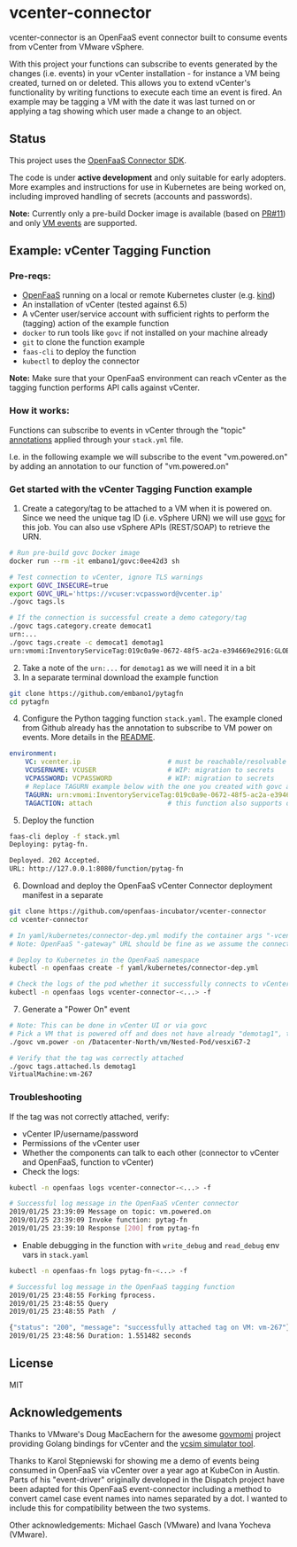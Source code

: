 # vcenter-connector

vcenter-connector is an OpenFaaS event connector built to consume events from vCenter from VMware vSphere.

With this project your functions can subscribe to events generated by the changes (i.e. events) in your vCenter installation - for instance a VM being created, turned on or deleted. This allows you to extend vCenter's functionality by writing functions to execute each time an event is fired. An example may be tagging a VM with the date it was last turned on or applying a tag showing which user made a change to an object. 

## Status

This project uses the [OpenFaaS Connector SDK](https://github.com/openfaas-incubator/connector-sdk).

The code is under **active development** and only suitable for early adopters. More examples and instructions for use in Kubernetes are being worked on, including improved handling of secrets (accounts and passwords).

**Note:** Currently only a pre-build Docker image is available (based on [PR#11](https://github.com/openfaas-incubator/vcenter-connector/pull/11)) and only [VM events](https://code.vmware.com/doc/preview?id=4206#/doc/vim.event.VmEvent.html) are supported.

## Example: vCenter Tagging Function

### Pre-reqs:

* [OpenFaaS](https://docs.openfaas.com/) running on a local or remote Kubernetes cluster (e.g. [kind](https://blog.alexellis.io/get-started-with-openfaas-and-kind/))
* An installation of vCenter (tested against 6.5)
* A vCenter user/service account with sufficient rights to perform the (tagging) action of the example function
* `docker` to run tools like `govc` if not installed on your machine already
* `git` to clone the function example
* `faas-cli` to deploy the function
* `kubectl` to deploy the connector

**Note:** Make sure that your OpenFaaS environment can reach vCenter as the tagging function performs API calls against vCenter.

### How it works:

Functions can subscribe to events in vCenter through the "topic" [annotations](https://docs.openfaas.com/reference/yaml/#function-annotations) applied through your `stack.yml` file.

I.e. in the following example we will subscribe to the event "vm.powered.on" by adding an annotation to our function of "vm.powered.on"

### Get started with the vCenter Tagging Function example

1) Create a category/tag to be attached to a VM when it is powered on. Since we need the unique tag ID (i.e. vSphere URN) we will use [govc](https://github.com/vmware/govmomi/tree/master/govc) for this job. You can also use vSphere APIs (REST/SOAP) to retrieve the URN.

```bash
# Run pre-build govc Docker image
docker run --rm -it embano1/govc:0ee42d3 sh

# Test connection to vCenter, ignore TLS warnings
export GOVC_INSECURE=true
export GOVC_URL='https://vcuser:vcpassword@vcenter.ip' 
./govc tags.ls

# If the connection is successful create a demo category/tag
./govc tags.category.create democat1
urn:...
./govc tags.create -c democat1 demotag1
urn:vmomi:InventoryServiceTag:019c0a9e-0672-48f5-ac2a-e394669e2916:GLOBAL
```
2) Take a note of the `urn:...` for `demotag1` as we will need it in a bit
3) In a separate terminal download the example function

```bash
git clone https://github.com/embano1/pytagfn
cd pytagfn
```

4) Configure the Python tagging function `stack.yaml`. The example cloned from Github already has the annotation to subscribe to VM power on events. More details in the [README](https://github.com/embano1/pytagfn/blob/master/README.md).

```yaml
environment:
    VC: vcenter.ip                      # must be reachable/resolvable from OpenFaaS
    VCUSERNAME: VCUSER                  # WIP: migration to secrets
    VCPASSWORD: VCPASSWORD              # WIP: migration to secrets
    # Replace TAGURN example below with the one you created with govc above
    TAGURN: urn:vmomi:InventoryServiceTag:019c0a9e-0672-48f5-ac2a-e394669e2916:GLOBAL 
    TAGACTION: attach                   # this function also supports detach
```

5) Deploy the function

```bash
faas-cli deploy -f stack.yml
Deploying: pytag-fn.

Deployed. 202 Accepted.
URL: http://127.0.0.1:8080/function/pytag-fn
```

6) Download and deploy the OpenFaaS vCenter Connector deployment manifest in a separate

```bash
git clone https://github.com/openfaas-incubator/vcenter-connector
cd vcenter-connector

# In yaml/kubernetes/connector-dep.yml modify the container args "-vcenter", "-vc-user" and "-vc-pass" accordingly
# Note: OpenFaaS "-gateway" URL should be fine as we assume the connector is deployed in the same namespace and Kubernetes DNS will resolve

# Deploy to Kubernetes in the OpenFaaS namespace
kubectl -n openfaas create -f yaml/kubernetes/connector-dep.yml

# Check the logs of the pod whether it successfully connects to vCenter and OpenFaaS
kubectl -n openfaas logs vcenter-connector-<...> -f
```

7) Generate a "Power On" event

```bash
# Note: This can be done in vCenter UI or via govc
# Pick a VM that is powered off and does not have already "demotag1", then in the running govc container power on the VM
./govc vm.power -on /Datacenter-North/vm/Nested-Pod/vesxi67-2

# Verify that the tag was correctly attached
./govc tags.attached.ls demotag1
VirtualMachine:vm-267
```

### Troubleshooting

If the tag was not correctly attached, verify:

- vCenter IP/username/password
- Permissions of the vCenter user
- Whether the components can talk to each other (connector to vCenter and OpenFaaS, function to vCenter)
- Check the logs:

```bash
kubectl -n openfaas logs vcenter-connector-<...> -f

# Successful log message in the OpenFaaS vCenter connector
2019/01/25 23:39:09 Message on topic: vm.powered.on
2019/01/25 23:39:09 Invoke function: pytag-fn
2019/01/25 23:39:10 Response [200] from pytag-fn
```
- Enable debugging in the function with `write_debug` and `read_debug` env vars in `stack.yaml`

```bash
kubectl -n openfaas-fn logs pytag-fn-<...> -f

# Successful log message in the OpenFaaS tagging function
2019/01/25 23:48:55 Forking fprocess.
2019/01/25 23:48:55 Query
2019/01/25 23:48:55 Path  /

{"status": "200", "message": "successfully attached tag on VM: vm-267"}
2019/01/25 23:48:56 Duration: 1.551482 seconds
```

## License

MIT

## Acknowledgements

Thanks to VMware's Doug MacEachern for the awesome [govmomi](https://github.com/vmware/govmomi) project providing Golang bindings for vCenter and the [vcsim simulator tool](https://github.com/vmware/govmomi/blob/master/vcsim/README.md).

Thanks to Karol Stępniewski for showing me a demo of events being consumed in OpenFaaS via vCenter over a year ago at KubeCon in Austin. Parts of his "event-driver" originally developed in the Dispatch project have been adapted for this OpenFaaS event-connector including a method to convert camel case event names into names separated by a dot. I wanted to include this for compatibility between the two systems.

Other acknowledgements: Michael Gasch (VMware) and Ivana Yocheva (VMware).
